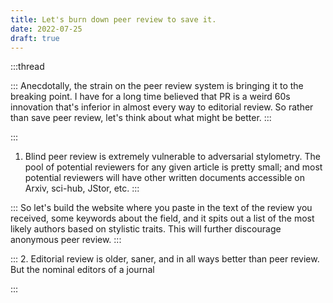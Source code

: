 ```yaml
---
title: Let's burn down peer review to save it.
date: 2022-07-25
draft: true
---
```


:::thread

:::
Anecdotally, the strain on the peer review system is bringing it to the breaking point. I have for a long time believed that PR is a weird 60s innovation that's inferior in almost every way to editorial review. So rather than save peer review, let's think about what might be better.
:::

:::
1. Blind peer review is extremely vulnerable to adversarial stylometry. The pool of potential reviewers for any given article is pretty small; and
most potential reviewers will have other written documents accessible on Arxiv, sci-hub, JStor, etc. 
:::

:::
So let's build the website where you paste in the text of the review you received, some keywords about the field, and it spits out a list of the most likely authors based on stylistic traits. This will further discourage anonymous peer review.
:::

:::
2. Editorial review is older, saner, and in all ways better than peer review. But the nominal editors of a journal

:::